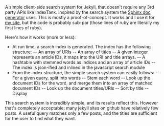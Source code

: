 A simple client-side search system for Jekyll, that doesn't require any 3rd party APIs like IndexTank. Inspired by the search system the [Sphinx doc generator](http://sphinx.pocoo.org/) uses.
This is mostly a proof-of-concept. It works and I use it for [my site](http://www.klocatelli.name), but the code is probably sub-par (those lines of ruby are literally my first lines of ruby).

Here's how it works (more or less):
- At run time, a search index is generated. The index has the following structure:
-- An array of URIs
-- An array of titles
-- A given integer represents an article IDs, it maps into the URI and title arrays.
-- A hashtable with stemmed words as indices and an array of article IDs
-- The index is json-ified and inlined in the javascript search module
- From the index structure, the simple search system can easily follows:
-- For a given query, split into words
-- Stem each word
-- Look up the document IDs for the word, and merge them into an array of matched document IDs
-- Look up the document titles/URIs
-- Sort by title
-- Display

This search system is incredibly simple, and its results reflect this. However that's completely acceptable; many jekyll sites on github have relatively few posts. A useful query matches only a few posts, and the titles are sufficient for the user to find what they want.
